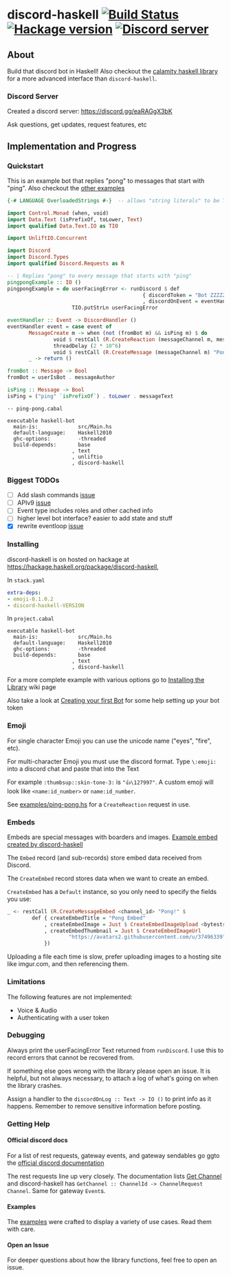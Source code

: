 # discord-haskell           [![Build Status](https://app.travis-ci.com/aquarial/discord-haskell.svg?branch=master)](https://app.travis-ci.com/github/aquarial/discord-haskell)        [![Hackage version](http://img.shields.io/hackage/v/discord-haskell.svg?label=Hackage)](https://hackage.haskell.org/package/discord-haskell)              [![Discord server](https://discord.com/api/guilds/918577626954739722/widget.png?style=shield)](https://discord.gg/eaRAGgX3bK)

## About

Build that discord bot in Haskell! Also checkout the [calamity haskell library](https://github.com/nitros12/calamity)
for a more advanced interface than `discord-haskell`.

### Discord Server

Created a discord server: <https://discord.gg/eaRAGgX3bK>

Ask questions, get updates, request features, etc

## Implementation and Progress

### Quickstart

This is an example bot that replies "pong" to messages that start with "ping". Also checkout the [other examples](./examples/)

```haskell
{-# LANGUAGE OverloadedStrings #-}  -- allows "string literals" to be Text

import Control.Monad (when, void)
import Data.Text (isPrefixOf, toLower, Text)
import qualified Data.Text.IO as TIO

import UnliftIO.Concurrent

import Discord
import Discord.Types
import qualified Discord.Requests as R

-- | Replies "pong" to every message that starts with "ping"
pingpongExample :: IO ()
pingpongExample = do userFacingError <- runDiscord $ def
                                            { discordToken = "Bot ZZZZZZZZZZZZZZZZZZZ"
                                            , discordOnEvent = eventHandler }
                     TIO.putStrLn userFacingError

eventHandler :: Event -> DiscordHandler ()
eventHandler event = case event of
       MessageCreate m -> when (not (fromBot m) && isPing m) $ do
               void $ restCall (R.CreateReaction (messageChannel m, messageId m) "eyes")
               threadDelay (2 * 10^6)
               void $ restCall (R.CreateMessage (messageChannel m) "Pong!")
       _ -> return ()

fromBot :: Message -> Bool
fromBot = userIsBot . messageAuthor

isPing :: Message -> Bool
isPing = ("ping" `isPrefixOf`) . toLower . messageText
```

```cabal
-- ping-pong.cabal

executable haskell-bot
  main-is:             src/Main.hs
  default-language:    Haskell2010
  ghc-options:         -threaded
  build-depends:       base
                     , text
                     , unliftio
                     , discord-haskell
```

### Biggest TODOs

- [ ] Add slash commands [issue](https://github.com/aquarial/discord-haskell/issues/59)
- [ ] APIv9 [issue](https://github.com/aquarial/discord-haskell/issues/72)
- [ ] Event type includes roles and other cached info
- [ ] higher level bot interface? easier to add state and stuff
- [x] rewrite eventloop [issue](https://github.com/aquarial/discord-haskell/issues/70)

### Installing

discord-haskell is on hosted on hackage at <https://hackage.haskell.org/package/discord-haskell>,

In `stack.yaml`

```yaml
extra-deps:
- emoji-0.1.0.2
- discord-haskell-VERSION
```

In `project.cabal`

```cabal
executable haskell-bot
  main-is:             src/Main.hs
  default-language:    Haskell2010
  ghc-options:         -threaded
  build-depends:       base
                     , text
                     , discord-haskell
```

For a more complete example with various options go to
[Installing the Library](https://github.com/aquarial/discord-haskell/wiki/Installing-the-Library) wiki page

Also take a look at
[Creating your first Bot](https://github.com/aquarial/discord-haskell/wiki/Creating-your-first-Bot)
for some help setting up your bot token

### Emoji

For single character Emoji you can use the unicode name ("eyes", "fire", etc).

For multi-character Emoji you must use the discord format. Type `\:emoji:` into
a discord chat and paste that into the Text

For example `:thumbsup::skin-tone-3:` is `"👍\127997"`.
A custom emoji will look like `<name:id_number>` or `name:id_number`.

See [examples/ping-pong.hs](https://github.com/aquarial/discord-haskell/blob/master/examples/ping-pong.hs)
 for a `CreateReaction` request in use.

### Embeds

Embeds are special messages with boarders and images. [Example embed created by discord-haskell](./examples/embed-photo.jpg)

The `Embed` record (and sub-records) store embed data received from Discord.

The `CreateEmbed` record stores data when we want to create an embed.

`CreateEmbed` has a `Default` instance, so you only need to specify the fields you use:

```haskell
_ <- restCall (R.CreateMessageEmbed <channel_id> "Pong!" $
        def { createEmbedTitle = "Pong Embed"
            , createEmbedImage = Just $ CreateEmbedImageUpload <bytestring>
            , createEmbedThumbnail = Just $ CreateEmbedImageUrl
                    "https://avatars2.githubusercontent.com/u/37496339"
            })
```

Uploading a file each time is slow, prefer uploading images to a hosting site like imgur.com, and then referencing them.

### Limitations

The following features are not implemented:

- Voice & Audio
- Authenticating with a user token

### Debugging

Always print the userFacingError Text returned from `runDiscord`. I use this to record
errors that cannot be recovered from.

If something else goes wrong with the library please open an issue. It is helpful,
but not always necessary, to attach a log of what's going on when the library
crashes.

Assign a handler to the `discordOnLog :: Text -> IO ()` to print info as it happens.
Remember to remove sensitive information before posting.

### Getting Help

#### Official discord docs

For a list of rest requests, gateway events, and gateway sendables go ggto the
[official discord documentation](https://discord.com/developers/docs/intro)

The rest requests line up very closely. The documentation lists
[Get Channel](https://discord.com/developers/docs/resources/channel#get-channel)
and discord-haskell has `GetChannel :: ChannelId -> ChannelRequest Channel`. Same for gateway `Event`s.

#### Examples

The [examples](https://github.com/aquarial/discord-haskell/tree/master/examples) were crafted
to display a variety of use cases. Read them with care.

#### Open an Issue

For deeper questions about how the library functions, feel free to open an issue.
